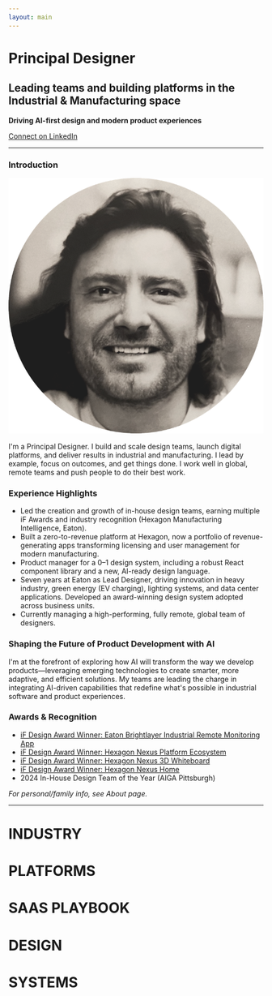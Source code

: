 ```yaml
---
layout: main
---
```


# Principal Designer

## Leading teams and building platforms in the Industrial & Manufacturing space

**Driving AI-first design and modern product experiences**

[Connect on LinkedIn](https://linkedin.com/in/iantodhunter)

---

### Introduction

![Ian Todhunter Headshot](/assets/images/Ian-Headshot-circle.png)

I'm a Principal Designer. I build and scale design teams, launch digital platforms, and deliver results in industrial and manufacturing. I lead by example, focus on outcomes, and get things done. I work well in global, remote teams and push people to do their best work.

### Experience Highlights
- Led the creation and growth of in-house design teams, earning multiple iF Awards and industry recognition (Hexagon Manufacturing Intelligence, Eaton).
- Built a zero-to-revenue platform at Hexagon, now a portfolio of revenue-generating apps transforming licensing and user management for modern manufacturing.
- Product manager for a 0–1 design system, including a robust React component library and a new, AI-ready design language.
- Seven years at Eaton as Lead Designer, driving innovation in heavy industry, green energy (EV charging), lighting systems, and data center applications. Developed an award-winning design system adopted across business units.
- Currently managing a high-performing, fully remote, global team of designers.

### Shaping the Future of Product Development with AI

I'm at the forefront of exploring how AI will transform the way we develop products—leveraging emerging technologies to create smarter, more adaptive, and efficient solutions. My teams are leading the charge in integrating AI-driven capabilities that redefine what's possible in industrial software and product experiences.

### Awards & Recognition
- [iF Design Award Winner: Eaton Brightlayer Industrial Remote Monitoring App](https://ifdesign.com/en/winner-ranking/project/eaton-brightlayer-industrial-remote-monitoring-app/316753)
- [iF Design Award Winner: Hexagon Nexus Platform Ecosystem](https://ifdesign.com/en/winner-ranking/project/nexus-platform-ecosystem/642983)
- [iF Design Award Winner: Hexagon Nexus 3D Whiteboard](https://ifdesign.com/en/winner-ranking/project/nexus-3d-whiteboard/643025)
- [iF Design Award Winner: Hexagon Nexus Home](https://ifdesign.com/en/winner-ranking/project/nexus-home/643106)
- 2024 In-House Design Team of the Year (AIGA Pittsburgh)

*For personal/family info, see About page.*

---

# INDUSTRY  
# PLATFORMS

# SAAS PLAYBOOK

# DESIGN  
# SYSTEMS
